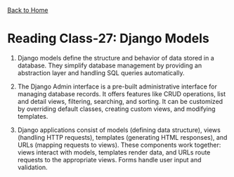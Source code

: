 [Back to Home](../README.md)

# Reading Class-27: Django Models

1. Django models define the structure and behavior of data stored in a database. They simplify database management by providing an abstraction layer and handling SQL queries automatically.

2. The Django Admin interface is a pre-built administrative interface for managing database records. It offers features like CRUD operations, list and detail views, filtering, searching, and sorting. It can be customized by overriding default classes, creating custom views, and modifying templates.

3. Django applications consist of models (defining data structure), views (handling HTTP requests), templates (generating HTML responses), and URLs (mapping requests to views). These components work together: views interact with models, templates render data, and URLs route requests to the appropriate views. Forms handle user input and validation.